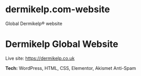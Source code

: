 # dermikelp.com-website
Global Dermikelp® website 

# Dermikelp Global Website
Live site: [https://dermikelp.co.uk ](https://dermikelp.com/) 

**Tech:** WordPress, HTML, CSS, Elementor, Akismet Anti-Spam 

